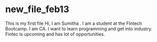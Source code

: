 # new_file_feb13
 This is my first file
 Hi, I am Sumitha . I am a student at the FIntech Bootcamp. I am CA. I want to learn programming and get into industry. Fintec is upcoming and has lot of opportunities.